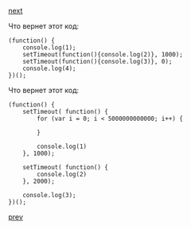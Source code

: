 <a href="04.md">next</a>

<div>
Что вернет этот код:

```
(function() {
    console.log(1);
    setTimeout(function(){console.log(2)}, 1000);
    setTimeout(function(){console.log(3)}, 0);
    console.log(4);
})();
```
</div>

<div>
Что вернет этот код:

```
(function() {
    setTimeout( function() {
        for (var i = 0; i < 5000000000000; i++) {

        }

        console.log(1)
    }, 1000);

    setTimeout( function() {
        console.log(2)
    }, 2000);

    console.log(3);
})();
```
</div>

<a href="02.md">prev</a>